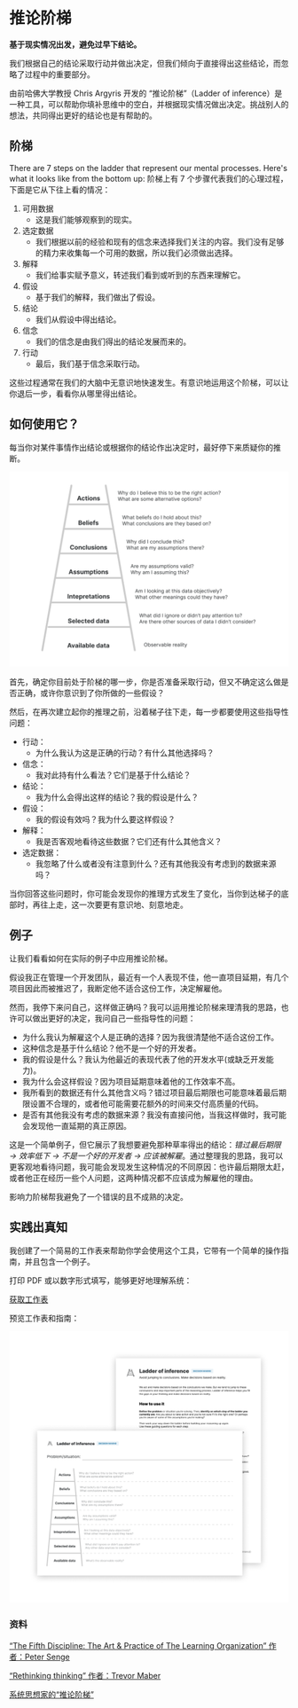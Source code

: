 # 推论阶梯

**基于现实情况出发，避免过早下结论。**

我们根据自己的结论采取行动并做出决定，但我们倾向于直接得出这些结论，而忽略了过程中的重要部分。

由前哈佛大学教授 Chris Argyris 开发的 “推论阶梯”（Ladder of inference）是一种工具，可以帮助你填补思维中的空白，并根据现实情况做出决定。挑战别人的想法，共同得出更好的结论也是有帮助的。

阶梯
----------

There are 7 steps on the ladder that represent our mental processes. Here's what it looks like from the bottom up:
阶梯上有 7 个步骤代表我们的心理过程，下面是它从下往上看的情况：

1.  可用数据
    * 这是我们能够观察到的现实。
2.  选定数据
    * 我们根据以前的经验和现有的信念来选择我们关注的内容。我们没有足够的精力来收集每一个可用的数据，所以我们必须做出选择。
3.  解释
    * 我们给事实赋予意义，转述我们看到或听到的东西来理解它。
4.  假设
    * 基于我们的解释，我们做出了假设。
5.  结论
    * 我们从假设中得出结论。
6.  信念
    * 我们的信念是由我们得出的结论发展而来的。
7.  行动
    * 最后，我们基于信念采取行动。

这些过程通常在我们的大脑中无意识地快速发生。有意识地运用这个阶梯，可以让你退后一步，看看你从哪里得出结论。

如何使用它？
-------------

每当你对某件事情作出结论或根据你的结论作出决定时，最好停下来质疑你的推断。

![The Ladder of Inference](./images/ladder_of_inference_1.png)

首先，确定你目前处于阶梯的哪一步，你是否准备采取行动，但又不确定这么做是否正确，或许你意识到了你所做的一些假设？

然后，在再次建立起你的推理之前，沿着梯子往下走，每一步都要使用这些指导性问题：

* 行动：
    * 为什么我认为这是正确的行动？有什么其他选择吗？
* 信念：
    * 我对此持有什么看法？它们是基于什么结论？
* 结论：
    * 我为什么会得出这样的结论？我的假设是什么？
* 假设：
    * 我的假设有效吗？我为什么要这样假设？ 
* 解释：
    * 我是否客观地看待这些数据？它们还有什么其他含义？
* 选定数据：
    * 我忽略了什么或者没有注意到什么？还有其他我没有考虑到的数据来源吗？

当你回答这些问题时，你可能会发现你的推理方式发生了变化，当你到达梯子的底部时，再往上走，这一次要更有意识地、刻意地走。

例子
-------

让我们看看如何在实际的例子中应用推论阶梯。

假设我正在管理一个开发团队，最近有一个人表现不佳，他一直项目延期，有几个项目因此而被推迟了，我断定他不适合这份工作，决定解雇他。

然而，我停下来问自己，这样做正确吗？我可以运用推论阶梯来理清我的思路，也许可以做出更好的决定，我问自己一些指导性的问题：

* 为什么我认为解雇这个人是正确的选择？因为我很清楚他不适合这份工作。
* 这种信念是基于什么结论？他不是一个好的开发者。
* 我的假设是什么？我认为他最近的表现代表了他的开发水平(或缺乏开发能力)。
* 我为什么会这样假设？因为项目延期意味着他的工作效率不高。
* 我所看到的数据还有什么其他含义吗？错过项目最后期限也可能意味着最后期限设置不合理的，或者他可能需要花额外的时间来交付高质量的代码。
* 是否有其他我没有考虑的数据来源？我没有直接问他，当我这样做时，我可能会发现他一直延期的真正原因。

这是一个简单例子，但它展示了我想要避免那种草率得出的结论：_错过最后期限 → 效率低下 → 不是一个好的开发者 → 应该被解雇_。通过整理我的思路，我可以更客观地看待问题，我可能会发现发生这种情况的不同原因：也许最后期限太赶，或者他正在经历一些个人问题，这两种情况都不应该成为解雇他的理由。

影响力阶梯帮我避免了一个错误的且不成熟的决定。

实践出真知
------------------

我创建了一个简易的工作表来帮助你学会使用这个工具，它带有一个简单的操作指南，并且包含一个例子。

打印 PDF 或以数字形式填写，能够更好地理解系统：

[获取工作表](https://gumroad.com/l/untools-worksheets)

预览工作表和指南：

![推论阶梯工作表和指南](./images/ladder_of_inference_2.png)

### 资料

[“The Fifth Discipline: The Art & Practice of The Learning Organization” 作者：Peter Senge](https://www.goodreads.com/book/show/255127.The_Fifth_Discipline)

[“Rethinking thinking” 作者：Trevor Maber](https://www.youtube.com/watch?v=KJLqOclPqis)

[系统思想家的“推论阶梯”](https://thesystemsthinker.com/the-ladder-of-inference/)